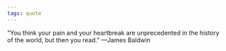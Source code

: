 ```yaml
---
tags: quote 
---
```


"You think your pain and your heartbreak are unprecedented in the history of the world, but then you read." —James Baldwin